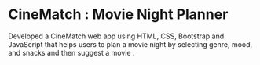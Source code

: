 # CineMatch : Movie Night Planner
Developed a CineMatch web app using HTML, CSS, Bootstrap and JavaScript that helps users to plan a movie night by selecting genre, mood, and snacks and then suggest a movie .
